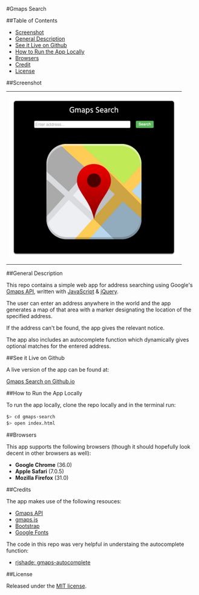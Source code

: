 #Gmaps Search

##Table of Contents

* [Screenshot](#screenshot)
* [General Description](#general-description)
* [See it Live on Github](#see-it-live-on-github)
* [How to Run the App Locally](#how-to-run-the-app-locally)
* [Browsers](#browsers)
* [Credit](#credit)
* [License](#license)


##Screenshot

<table>
	<tr>
		<td align="center" width="450px" height="450px">
			<a href="https://raw.githubusercontent.com/nadavmatalon/gmaps-search/master/images/gmaps-search.png">
				<img src="https://raw.githubusercontent.com/nadavmatalon/gmaps-search/master/images/gmaps-search.png">
			</a>
		</td>
	</tr>
</table>


##General Description

This repo contains a simple web app for address searching using Google's 
[Gmaps API](https://developers.google.com/maps/), written with 
[JavaScript](http://en.wikipedia.org/wiki/JavaScript) 
&amp; [jQuery](http://jquery.com).

The user can enter an address anywhere in the world and the app 
generates a map of that area with a marker designating the location of 
the specified address.

If the address can't be found, the app gives the relevant notice.

The app also includes an autocomplete function which dynamically gives 
optional matches for the entered address.


##See it Live on Github
			
A live version of the app can be found at:

[Gmaps Search on Github.io](http://nadavmatalon.github.io/gmaps-search/)


##How to Run the App Locally

To run the app locally, clone the repo locally and in the terminal run:

```bash
$> cd gmaps-search
$> open index.html
```

##Browsers

This app supports the following browsers (though it should hopefully 
look decent in other browsers as well):

* __Google Chrome__ (36.0)
* __Apple Safari__ (7.0.5)
* __Mozilla Firefox__ (31.0)


##Credits

The app makes use of the following resouces:
* [Gmaps API](https://developers.google.com/maps/)
* [gmaps.js](http://hpneo.github.io/gmaps/)
* [Bootstrap](http://getbootstrap.com)
* [Google Fonts](http://www.google.com/fonts)

The code in this repo was very helpful in understaing the autocomplete function:
* [rjshade: gmaps-autocomplete](https://github.com/rjshade/gmaps-autocomplete)


##License

<p>Released under the <a href="http://www.opensource.org/licenses/MIT">MIT license</a>.</p>

